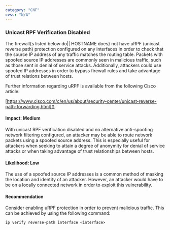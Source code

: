```yaml
---
category: "CNF"
cvss: "N/A"
---
```

### Unicast RPF Verification Disabled
The firewall{s listed below do|| HOSTNAME does} not have uRPF (unicast reverse path) protection configured on any interfaces in order to check that the source IP address of any traffic matches the routing table. Packets with spoofed source IP addresses are commonly seen in malicious traffic, such as those sent in denial of service attacks. Additionally, attackers could use spoofed IP addresses in order to bypass firewall rules and take advantage of trust relations between hosts.

Further information regarding uRPF is available from the following Cisco article:

[https://www.cisco.com/c/en/us/about/security-center/unicast-reverse-path-forwarding.html]()
#### Impact: Medium
With unicast RPF verification disabled and no alternative anti-spoofing network filtering configured, an attacker may be able to route network packets using a spoofed source address. This is especially useful for attackers when seeking to attain a degree of anonymity for denial of service attacks or when taking advantage of trust relationships between hosts.
#### Likelihood: Low
The use of a spoofed source IP addresses is a common method of masking the location and identity of an attacker. However, an attacker would have to be on a locally connected network in order to exploit this vulnerability.
#### Recommendation
Consider enabling uRPF protection in order to prevent malicious traffic. This can be achieved by using the following command:

```
ip verify reverse-path interface <interface>
```
